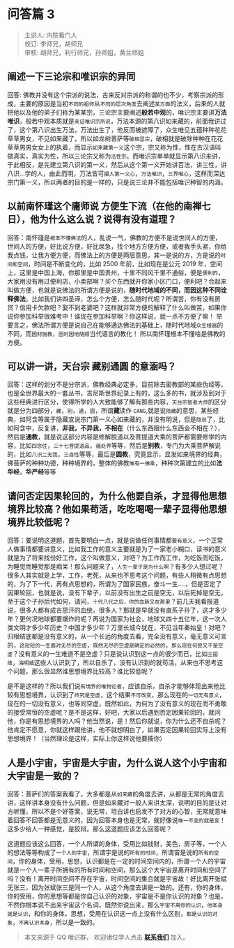 # 问答篇 3

> 主讲人: 内院看门人 <br />
> 校订: 李师兄，胡师兄 <br />
> 审核: 胡师兄，利行师兄，孙师姐，黄兰师姐 <br />

## 阐述一下**三论宗**和**唯识宗**的异同

回答: 佛教并没有这个宗派的说法，古来反对宗派的称谓的也不少，考察宗派的形成，主要的原因是当初`不同的祖师`从`不同的层次角度`去阐述`某方面`的法义，后来的人就把他以及他的弟子们称为某某宗，三论宗主要阐述**般若中观**的，唯识宗主要讲**万法唯识**，般若中观本质就是`亲证唯识宗所说`，万法本源的第八识如来藏的，前面我讲过了，这个第八识出生万法，万法出生了，他反而被遮障了，众生唯见五蕴种种花花草草男女，不见如来藏了，所以如龙树菩萨等`破相显宗`，破相就是破除种种在花花草草男男女女上的执着，而显示`如来藏第一义`这个宗，宗又称为性，性在古汉语叫做真实，真实为性，所以三论宗又称为`法性宗`。而唯识宗单单就显示第八识来讲，于此相反，是先建立第八识的第一义，然后从这个第一义开始讲百法，讲三性，讲八识...学的人，由此而明，万法皆可`摄入第一义心`，`万法唯识`，`三界唯心`，这样而深达宗门第一义，所以两者的目的是一样的，只是说三论并不能包括唯识种智的内涵。

## 以前南怀瑾这个庸师说 **方便生下流**（在他的南禅七日），他为什么这么说？说得有没有道理？

回答：南怀瑾是`根本不懂佛法`的人，乱说一气，佛教的方便不是说世间人的方便，世间人的方便，好比说方便，好比尿急，找个地方方便方便，或者我手头紧，你给我点钱，让我方便方便，而佛法上的方便是两层意思，其一是说的方，方是说的`时间和空间`，时间是不断变化的，比如 2500 年前，比如现在是公元 2019 年，空间上，这里是中国上海，你那里是中国贵州，十里不同风千里不通俗，便是`便利的`，大家用没有用过便利店，小卖部啊？买个东西就开你家小区门口，便利吧？合起来叫做方便，也就是说佛法的所谓方便是说的，**随时代地域的不同，而因这种不同诠释佛法**，比如我们讲四圣谛，怎么个方便，怎么随时代呢？所谓苦，你有没有房贷？信用卡欠款吧？娶不到老婆吧？这样就非常方便的解释了什么叫做苦，如果你说你参加科举很难考中！谁现在参加科举啊？你这样说，就一点不方便了嘛！
举要言之，佛法所谓方便是说自己在能够通达佛法的基础上，随时代地域`众生根器`的不同，而`因材施教`，`因时因地随顺`当代语言的教化！
所以南怀瑾根本不懂啥是佛教的方便。

## 可以讲一讲，天台宗 **藏别通圆** 的意涵吗？

回答：这样的划分不是分宗派，佛教经典必定多，目前除去密教部的某些伪经等，也是全世界最大的一套丛书，吉尼斯世界纪录上有的，这么多的书，就涉及到对于这些经典进行区分，使得所学的人大致能够了解有那些内容，`天台宗智者大师`的区分就是分为四部分，`藏`，`别`，`通`，`圆`，所谓**藏**读作 `CANG`,就是说`隐藏`的意思，某些经典，如阿含等属于隐藏宣说宗门第一义心如来藏的，并没有明说，但是`隐说`了，比如阿含中，反复讲，**非我，不异我，不相在**（什么东西跟什么东西会不相在？），然后是**通教**，就是说这部分内容是修解脱道以及菩提道大乘的菩萨都需要修学的内容，比如`四念住`，`三十七菩提道品`，`蕴处界`等等，然后是**别教**，专门为大乘菩萨解说的，比如`八识二无我`，`三自性`等等，最后是**圆教**，究竟显示，显发如来境界的经典，佛菩萨的种种功德，种种境界的，整体的佛教`唯有一佛乘`，种种次第建立的比如**法华经**，**华严经**等等

## 请问**否定因果轮回**的，为什么他要**自杀**，才显得他思想境界比较高？他如果**苟活**，吃吃喝喝一辈子显得他思想境界比较低呢？

回答：要说明这道题，首先要明白一点，就是说做任何事情都`要有意义`，一个正常人做事情都要讲意义，比如我工作的意义主要就是为了一家老小糊口，读书的意义就是为了将来找份好工作，这个叫做意义，对吧？为工作而工作，为吃饭而吃饭，为睡觉而睡觉那是痴呆！那么问题来了，`人生一辈子是为什么啊`？有多少人想过呢？很多人其实就是上学，工作，老死，从来也不思考这个问题，有些人稍微有点思想的，为了下一代，再有点思想的，所谓为了国家民族，奋斗一生....，但是否定了因果轮回，也就是说，没有下辈子，以前没有出生之前是空无，以后死掉是空无，至于这个子孙后代如何，请问，`十代八代之后，你的血脉又在那里`？前几天我看报道说，很多人都有成吉思汗的血统，很多人？那就是早就没有直系子孙了，这才多少年？更何况地球都要爆炸的呢？再说为国家为社会，地球又四十五亿年，这一次人类文明才多少年历史？中国才多少年？万里长城今犹在，不见当年秦始皇！对吧？归根结底都是没有意义的，从一个长远的角度去看，完全没有意义，毫无意义可言的，`这短短的一生面对无尽的空虚`，`既然无尽的空虚是确定的必然的`，`那么现在何尝又不是空虚`？没有意义的一生难道不是空虚？只是说认识到这一点的很少而已，比如`王国维`，`海明威`这些人认识到了，所以自杀了，没有认识到的就苟活，从来也不思考这个问题，那么很显然谁思想境界比较高？谁比较低呢？

是不是这样的？所以我们说`有境界的唯物论者`，应该自杀，自杀才能够体现出来他比较有思想境界，认识到了`终究是空虚`，这个结果`不可改变`，那么现在的`一切无有意义`，现在的一切没有意义，也等同空虚，既然如此，为何为了没有意义的现在而不勇敢的接受常恒的空虚呢？是不是这样，好吧，大家以后遇到否定因果轮回的，就问他，你是有思想境界的人吗？他当然说，是！然后你就说，你为什么还不自杀呢？他肯定不愿意，你就这样跟他讲，他不就想明白了，如果否定因果轮回实际上没有思想境界！（当然理论是这样，实际上你这样说他要揍你）

## **人是小宇宙，宇宙是大宇宙**，为什么说人这个小宇宙和大宇宙是一致的？

回答：菩萨们的答案我看了，大多都是从`如来藏`的角度去讲，从都是无常的角度去讲，这样讲本身没有什么问题，但是如来藏对一般人来讲太深，说明的目的是让对方听懂，所以不是个好答案，说无常，坦白讲也启发不了对方的心智，无常就意味着回答不回答都是无意义的，因为回答本身也是无常，就好像说`唯一不变的就是变`！这多少给人一种感觉，是狡辩。那么这道题应该怎么回答呢？

这道题应该这么回答，一个人所谓的身体，受用比如钱财，美色，房子等，一个人的想法等等构成了`一个人的宇宙`，所谓宇是说的`所有的时间`，所谓宙是说的`所有的空间`，你的身体，受用，思想，认识都是在一定的时间空间内的，所谓一个人的宇宙就是一个人一辈子所拥有的所有时间和空间，那么这个大宇宙是离开时间和空间了吗？没有！离开时间空间不存在宇宙，时间空间的集合就是宇宙故！好比离开张斌无张三，因为张斌张三是同一个人，从这个角度去讲是一致的。还有，你的身体，你的受用，你的思想等都是你自己认识的对象，宇宙是不是你认识的对象？也是，不然你根本说不出来宇宙这个名词，既然你说出来，那么`宇宙不离你的认识`，`他本身就是认识`，和你的身体，思想，受用在认识这一点上没有什么区别，`都是认识的对象`，`不离认识本身`，所以是一致的。

> 本文来源于 QQ 唯识群， 欢迎诸位学人点击 **[联系我们](https://mp.weixin.qq.com/s/lZCfWjmLjgNR165Tx4_bCQ)** 加入。


